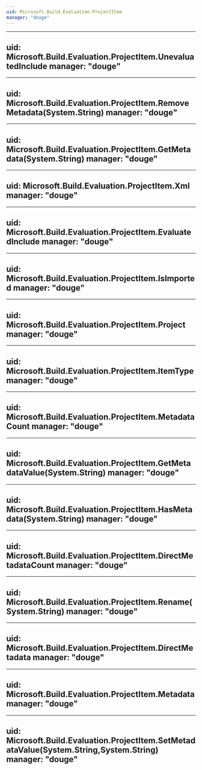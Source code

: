 ```yaml
---
uid: Microsoft.Build.Evaluation.ProjectItem
manager: "douge"
---
```


---
uid: Microsoft.Build.Evaluation.ProjectItem.UnevaluatedInclude
manager: "douge"
---

---
uid: Microsoft.Build.Evaluation.ProjectItem.RemoveMetadata(System.String)
manager: "douge"
---

---
uid: Microsoft.Build.Evaluation.ProjectItem.GetMetadata(System.String)
manager: "douge"
---

---
uid: Microsoft.Build.Evaluation.ProjectItem.Xml
manager: "douge"
---

---
uid: Microsoft.Build.Evaluation.ProjectItem.EvaluatedInclude
manager: "douge"
---

---
uid: Microsoft.Build.Evaluation.ProjectItem.IsImported
manager: "douge"
---

---
uid: Microsoft.Build.Evaluation.ProjectItem.Project
manager: "douge"
---

---
uid: Microsoft.Build.Evaluation.ProjectItem.ItemType
manager: "douge"
---

---
uid: Microsoft.Build.Evaluation.ProjectItem.MetadataCount
manager: "douge"
---

---
uid: Microsoft.Build.Evaluation.ProjectItem.GetMetadataValue(System.String)
manager: "douge"
---

---
uid: Microsoft.Build.Evaluation.ProjectItem.HasMetadata(System.String)
manager: "douge"
---

---
uid: Microsoft.Build.Evaluation.ProjectItem.DirectMetadataCount
manager: "douge"
---

---
uid: Microsoft.Build.Evaluation.ProjectItem.Rename(System.String)
manager: "douge"
---

---
uid: Microsoft.Build.Evaluation.ProjectItem.DirectMetadata
manager: "douge"
---

---
uid: Microsoft.Build.Evaluation.ProjectItem.Metadata
manager: "douge"
---

---
uid: Microsoft.Build.Evaluation.ProjectItem.SetMetadataValue(System.String,System.String)
manager: "douge"
---
